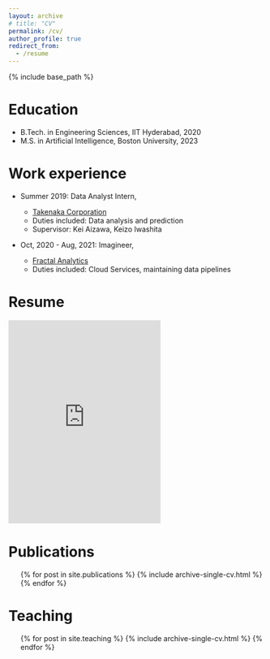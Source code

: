 ```yaml
---
layout: archive
# title: "CV"
permalink: /cv/
author_profile: true
redirect_from:
  - /resume
---
```


{% include base_path %}

# Education
* B.Tech. in Engineering Sciences, IIT Hyderabad, 2020
* M.S. in Artificial Intelligence, Boston University, 2023

Work experience
======
* Summer 2019: Data Analyst Intern,
  * [Takenaka Corporation](https://www.takenaka.co.jp/takenaka_e/)
  * Duties included: Data analysis and prediction
  * Supervisor: Kei Aizawa, Keizo Iwashita

* Oct, 2020 - Aug, 2021: Imagineer,
  * [Fractal Analytics](https://fractal.ai/)
  * Duties included: Cloud Services, maintaining data pipelines


Resume
======

<embed src="https://saurav717.github.io/assets/saurav-chennuru--s.pdf" type="application/pdf" height="400px"/>

Publications
======
  <ul>{% for post in site.publications %}
    {% include archive-single-cv.html %}
  {% endfor %}</ul>
  
<!-- Talks
======
  <ul>{% for post in site.talks %}
    {% include archive-single-talk-cv.html %}
  {% endfor %}</ul> -->
  
Teaching
======
  <ul>{% for post in site.teaching %}
    {% include archive-single-cv.html %}
  {% endfor %}</ul>
  
<!-- Service and leadership
======
* Currently signed in to 43 different slack teams -->
